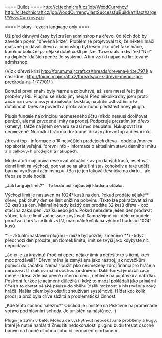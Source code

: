 ==== Builds ====
http://ci.technicraft.cz/job/WoodCurrency/
http://ci.technicraft.cz/job/WoodCurrency/lastSuccessfulBuild/artifact/target/WoodCurrency.jar



==== History - czech language only ====

Už před dávnými časy byl zrušen adminshop na dřevo. Od těch dob byl zaveden pojem "dřevěná krize". Problém se projevoval tak, že někteří hráči masivně prodávali dřevo a adminshop byl řešen jako účet fake hráče, kterému bohužel po nějaké době došli peníze. To se stalo a dwi řekl "Ne!" na doplnění dalších peněz do systému. A tím vznikl nápad na limitovaný adminshop.

(Viz o dřevní krizi http://forum.majncraft.cz/threads/drevena-krize.7971/ a následně i http://forum.majncraft.cz/threads/co-s-drevni-menou-po-prechodu-na-1-7.7701/ )

Bohužel první snahy byly marné a zdlouhavé, až jsem musel řešit jiné problémy IRL. Pluginu se nikdo jiný neujal. Před několika dny jsem proto začal na novo, s novými znalostmi bukkitu, naplněn odhodláním to dotáhnout. Dnes se povedlo a proto vám mohu představit nový plugin.

Plugin funguje na principu neomezeného účtu (nikdo nemusí doplňovat peníze), ale má zavedené limity na prodej. Podporuje prozatím jen dřevo (kmeny), takže na jiném serveru se asi moc neuplatní. Nakupovat lze neomezeně. Normální hráč má dostupné příkazy /drevni top a drevni info.


/drevni top - informace o 10 největších prodejcích dřeva - obdoba /money top akorát veřejná.
/drevni info - informace o aktuálním stavu denního limitu a o celkových prodejích a nákupech.

Moderátoři mají práva resetovat aktuální stav prodaných kusů, resetovat denní limit na výchozí, podívat se na aktuální stav kohokoliv a také udělit ban na využívání adminshopu. (Ban je jen taková třešnička na dortu... ale třeba se bude hodit).

„Jak funguje limit?“ - To bude asi nejčastěji kladená otázka.

Výchozí limit je nastaven na 1024* kusů na den. Pokud prodáte nějaké** dřevo, pak druhý den se limit sníží na polovinu. Takto lze pokračovat až na 32 kusů za den. Minimálně tedy každý den prodáte 32 kusů dřeva - což stačí na zakoupení vozíku nebo jídla. Pokud nebudete jeden den prodávat vůbec, tak se limit začne zase zvyšovat. Samozřejmě čím déle nebudete prodávat tím víc se limit zvýší, maximálně však na výchozí hodnotu 1024* kusů.

*) - aktuální nastavení pluginu - může být později změněno
**) - když předchozí den prodáte jen zlomek limitu, limit se zvýší jako kdybyste nic neprodávali.

„Co to je za kravinu? Proč mi cpete nějaký limit a neřešíte to s lidmi, kteří moc prodávali?“
Dřevní měna je zamýšlena jako nástroj, jak nováčkům pomoci do začátku. Nemá sloužit jako neomezený zdroj financí pro hráče a narušovat tím tak normální obchod se dřevem. Další funkcí je stabilizace měny - dřevo zde má pevně určenou cenu, nehledě na poptávku a nabídku. Poslední funkce je nejméně důležitá (i když to mnozí pokládali jako primární účel) a to dostat nějaké peníze do oběhu (další možnost je hlasování a nový hráči). Naším cílem bylo ošetřit zneužívání systémově. Hlídat kdo kolik prodal a proč byla dříve složitá a problematická činnost.

„Kde tento obchod naleznu?“ 
Obchod je umístěn na Pískovně na promenádě vpravo pod hlavními schody. Je umístěn na nástěnce. :)


Plugin je zatím v betě. Mohou se vyskytnout neočekávané problémy a bugy, které je nutné nahlásit! Zneužití nedokonalosti pluginu budu trestat osobně banem na hodně dlouhou dobu či permanentním banem.